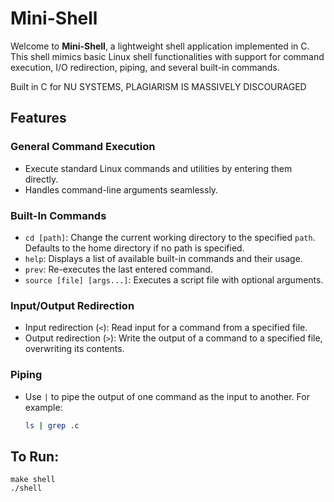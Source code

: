 # Mini-Shell

Welcome to **Mini-Shell**, a lightweight shell application implemented in C. This shell mimics basic Linux shell functionalities with support for command execution, I/O redirection, piping, and several built-in commands.

Built in C for NU SYSTEMS, PLAGIARISM IS MASSIVELY DISCOURAGED

## Features

### General Command Execution
- Execute standard Linux commands and utilities by entering them directly.
- Handles command-line arguments seamlessly.

### Built-In Commands
- `cd [path]`: Change the current working directory to the specified `path`. Defaults to the home directory if no path is specified.
- `help`: Displays a list of available built-in commands and their usage.
- `prev`: Re-executes the last entered command.
- `source [file] [args...]`: Executes a script file with optional arguments.

### Input/Output Redirection
- Input redirection (`<`): Read input for a command from a specified file.
- Output redirection (`>`): Write the output of a command to a specified file, overwriting its contents.

### Piping
- Use `|` to pipe the output of one command as the input to another. For example:
  ```bash
  ls | grep .c
  ```
## To Run:
```
make shell
./shell
```

